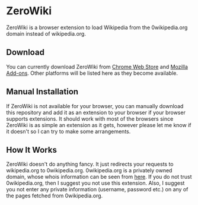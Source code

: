 # ZeroWiki
ZeroWiki is a browser extension to load Wikipedia from the 0wikipedia.org domain instead of wikipedia.org. 

## Download
You can currently download ZeroWiki from [Chrome Web Store](https://chrome.google.com/webstore/detail/zerowiki/cklaghejbnabhfdlaelhbjdepkfodkcj) and [Mozilla Add-ons](https://addons.mozilla.org/firefox/addon/zerowiki/). Other platforms will be listed here as they become available.

## Manual Installation
If ZeroWiki is not available for your browser, you can manually download this repository and add it as an extension to your browser if your browser supports extensions. It should work with most of the browsers since ZeroWiki is as simple an extension as it gets, however please let me know if it doesn't so I can try to make some arrangements.

## How It Works
ZeroWiki doesn't do anything fancy. It just redirects your requests to wikipedia.org to 0wikipedia.org. 0wikipedia.org is a privately owned domain, whose whois information can be seen from [here](https://whois.icann.org/en/lookup?name=0wikipedia.org). If you do not trust 0wikipedia.org, then I suggest you not use this extension. Also, I suggest you not enter any private information (username, password etc.) on any of the pages fetched from 0wikipedia.org.
